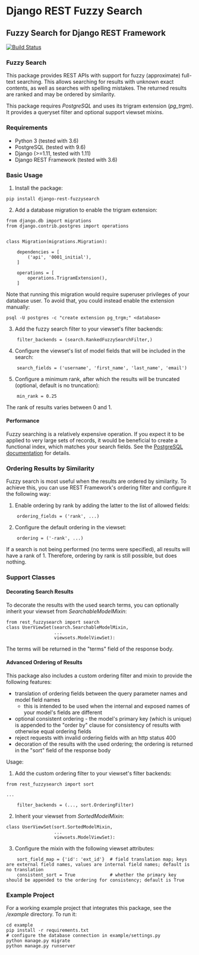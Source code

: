 Django REST Fuzzy Search
========================

Fuzzy Search for Django REST Framework
--------------------------------------

[![Build Status](https://travis-ci.org/vsemionov/django-rest-fuzzysearch.svg?branch=master)](https://travis-ci.org/vsemionov/django-rest-fuzzysearch)


### Fuzzy Search

This package provides REST APIs with support for fuzzy (approximate) full-text searching. This allows searching for results with unknown exact contents, as well as searches with spelling mistakes. The returned results are ranked and may be ordered by similarity.

This package requires *PostgreSQL* and uses its trigram extension (*pg_trgm*). It provides a queryset filter and optional support viewset mixins.


### Requirements

* Python 3 (tested with 3.6)
* PostgreSQL (tested with 9.6)
* Django (>=1.11, tested with 1.11)
* Django REST Framework (tested with 3.6)


### Basic Usage

1. Install the package:
```
pip install django-rest-fuzzysearch
```

2. Add a database migration to enable the trigram extension:
```
from django.db import migrations
from django.contrib.postgres import operations


class Migration(migrations.Migration):

    dependencies = [
        ('api', '0001_initial'),
    ]

    operations = [
        operations.TrigramExtension(),
    ]
```
Note that running this migration would require superuser privileges of your database user. To avoid that, you could instead enable the extension manually:
```
psql -U postgres -c "create extension pg_trgm;" <database>
```

3. Add the fuzzy search filter to your viewset's filter backends:
```
    filter_backends = (search.RankedFuzzySearchFilter,)
```

4. Configure the viewset's list of model fields that will be included in the search:
```
    search_fields = ('username', 'first_name', 'last_name', 'email')
```

5. Configure a minimum rank, after which the results will be truncated (optional, default is no truncation):
```
    min_rank = 0.25
```
The rank of results varies between 0 and 1.

#### Performance

Fuzzy searching is a relatively expensive operation. If you expect it to be applied to very large sets of records, it would be beneficial to create a functional index, which matches your search fields. See the [PostgreSQL documentation][fts-index-docs] for details.

[fts-index-docs]: https://www.postgresql.org/docs/current/static/textsearch-tables.html#TEXTSEARCH-TABLES-INDEX "Creating Indexes"


### Ordering Results by Similarity

Fuzzy search is most useful when the results are ordered by similarity. To achieve this, you can use REST Framework's ordering filter and configure it the following way:
1. Enable ordering by rank by adding the latter to the list of allowed fields:
```
    ordering_fields = ('rank', ...)
```

2. Configure the default ordering in the viewset:
```
    ordering = ('-rank', ...)
```
If a search is not being performed (no terms were specified), all results will have a rank of 1. Therefore, ordering by rank is still possible, but does nothing.


### Support Classes

#### Decorating Search Results

To decorate the results with the used search terms, you can optionally inherit your viewset from *SearchableModelMixin*:
```
from rest_fuzzysearch import search
class UserViewSet(search.SearchableModelMixin,
                  ...
                  viewsets.ModelViewSet):
```
The terms will be returned in the "terms" field of the response body.

#### Advanced Ordering of Results

This package also includes a custom ordering filter and mixin to provide the following features:
* translation of ordering fields between the query parameter names and model field names
  - this is intended to be used when the internal and exposed names of your model's fields are different
* optional consistent ordering - the model's primary key (which is unique) is appended to the "order by" clause for consistency of results with otherwise equal ordering fields
* reject requests with invalid ordering fields with an http status 400
* decoration of the results with the used ordering; the ordering is returned in the "sort" field of the response body

Usage:
1. Add the custom ordering filter to your viewset's filter backends:
```
from rest_fuzzysearch import sort

...

    filter_backends = (..., sort.OrderingFilter)
```

2. Inherit your viewset from *SortedModelMixin*:
```
class UserViewSet(sort.SortedModelMixin,
                  ...
                  viewsets.ModelViewSet):
```

3. Configure the mixin with the following viewset attributes:
```
    sort_field_map = {'id': 'ext_id'}  # field translation map; keys are external field names, values are internal field names; default is no translation
    consistent_sort = True             # whether the primary key should be appended to the ordering for consistency; default is True
```


### Example Project

For a working example project that integrates this package, see the */example* directory. To run it:
```
cd example
pip install -r requirements.txt
# configure the database connection in example/settings.py
python manage.py migrate
python manage.py runserver
```
